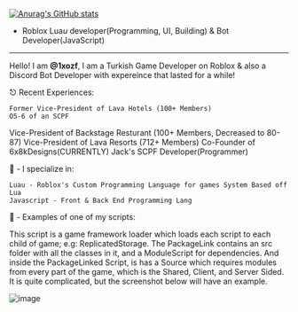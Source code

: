 [![Anurag's GitHub stats](https://github-readme-stats.vercel.app/api?username=1xozf&custom_title=Profile-MetaData)](https://github.com/anuraghazra/github-readme-stats)

 - Roblox Lua*u* developer(Programming, UI, Building) & Bot Developer(JavaScript) 

-------------------------------------------------------

Hello! I am **@1xozf**, I am a Turkish Game Developer on Roblox & also a Discord Bot Developer with expereince that lasted for a while!

⎋ Recent Experiences:

```
Former Vice-President of Lava Hotels (100+ Members)
O5-6 of an SCPF
```

Vice-President of Backstage Resturant (100+ Members, Decreased to 80-87)
Vice-President of Lava Resorts (712+ Members)
Co-Founder of 6x8kDesigns(CURRENTLY)
Jack's SCPF Developer(Programmer)

🌟 - I specialize in:
```
Luau - Roblox's Custom Programming Language for games System Based off Lua
Javascript - Front & Back End Programming Lang
```

👀 - Examples of one of my scripts:

This script is a game framework loader which loads each script to each child of game; e.g: ReplicatedStorage. The PackageLink contains an src folder with all the classes in it, and a ModuleScript for dependencies. And inside the PackageLinked Script, is has a Source which requires modules from every part of the game, which is the Shared, Client, and Server Sided. It is quite complicated, but the screenshot below will have an example.

![image](https://user-images.githubusercontent.com/104598197/174419606-de6beabf-44bc-49f9-ab39-b4ced0a782e1.png)
